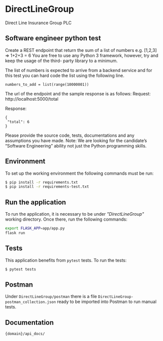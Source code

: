 # DirectLineGroup
Direct Line Insurance Group PLC

## Software engineer python test
Create a REST endpoint that return the sum of a list of numbers e.g. [1,2,3] => 1+2+3 = 6 You are free to use any
Python 3 framework, however, try and keep the usage of the third- party library to a minimum.

The list of numbers is expected to arrive from a backend service and for this test you can hard code the list using
the following line.
```:python
numbers_to_add = list(range(10000001))
```

The url of the endpoint and the sample response is as follows:
Request: http://localhost:5000/total

Response:
```
{
 "total": 6
}
```

Please provide the source code, tests, documentations and any assumptions you have made.
Note: We are looking for the candidate’s “Software Engineering” ability not just the Python programming skills.

## Environment
To set up the working environment the following commands must be run:

```bash
$ pip install -r requirements.txt
$ pip install -r requirements-test.txt
```

## Run the application
To run the application, it is necessary to be under _"DirectLineGroup"_ working directory. Once there,
run the following commands:
```bash
export FLASK_APP=app/app.py
flask run
```

## Tests
This application benefits from `pytest` tests. To run the tests:
```bash
$ pytest tests
```

## Postman
Under `DirectLineGroup/postman` there is a file `DirectLineGroup-postman_collection.json` ready to be imported
into Postman to run manual tests.

## Documentation
```
{domain}/api_docs/
```